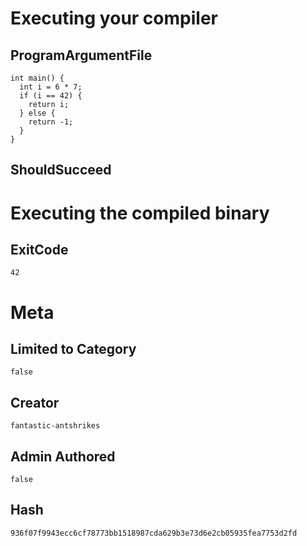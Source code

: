 # Executing your compiler

## ProgramArgumentFile

```
int main() {
  int i = 6 * 7;
  if (i == 42) {
    return i;
  } else {
    return -1;
  }
}
```

## ShouldSucceed

# Executing the compiled binary

## ExitCode

```
42
```

# Meta

## Limited to Category

```
false
```

## Creator

```
fantastic-antshrikes
```

## Admin Authored

```
false
```

## Hash

```
936f07f9943ecc6cf78773bb1518987cda629b3e73d6e2cb05935fea7753d2fd
```
